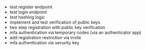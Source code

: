 - test register endpoint
- test login endpoint
- test hashing logic
- implement and test verification of public keys
- two step registration with public key verification
- mfa authentication via temporary codes (via an authenticator app)
- add registration restriction via invite
- mfa authentication via security key

